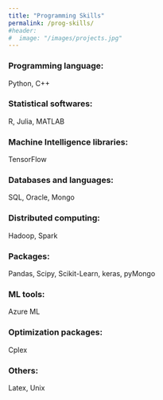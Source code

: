 ```yaml
---
title: "Programming Skills"
permalink: /prog-skills/
#header:
#  image: "/images/projects.jpg"
---
```


### Programming language:
Python, C++

### Statistical softwares:
R, Julia, MATLAB

### Machine Intelligence libraries:
TensorFlow

### Databases and languages:
SQL, Oracle, Mongo

### Distributed computing:
Hadoop, Spark

### Packages:
Pandas, Scipy, Scikit-Learn, keras, pyMongo

### ML tools:
Azure ML

### Optimization packages:
Cplex

### Others:
Latex, Unix
